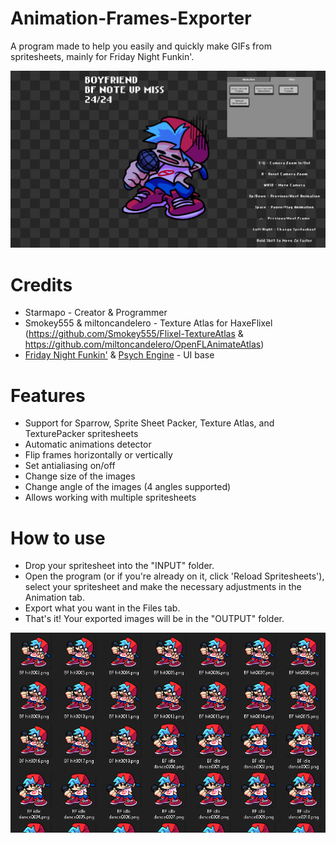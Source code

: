 # Animation-Frames-Exporter
A program made to help you easily and quickly make GIFs from spritesheets, mainly for Friday Night Funkin'.

![](https://github.com/Starmapo/Animation-Frames-Exporter/blob/main/docs/showcase.png?raw=true)

# Credits
* Starmapo - Creator & Programmer
* Smokey555 & miltoncandelero - Texture Atlas for HaxeFlixel (https://github.com/Smokey555/Flixel-TextureAtlas & https://github.com/miltoncandelero/OpenFLAnimateAtlas)
* [Friday Night Funkin'](https://github.com/ninjamuffin99/Funkin) & [Psych Engine](https://github.com/ShadowMario/FNF-PsychEngine) - UI base

# Features
* Support for Sparrow, Sprite Sheet Packer, Texture Atlas, and TexturePacker spritesheets
* Automatic animations detector
* Flip frames horizontally or vertically
* Set antialiasing on/off
* Change size of the images
* Change angle of the images (4 angles supported)
* Allows working with multiple spritesheets

# How to use
* Drop your spritesheet into the "INPUT" folder.
* Open the program (or if you're already on it, click 'Reload Spritesheets'), select your spritesheet and make the necessary adjustments in the Animation tab.
* Export what you want in the Files tab.
* That's it! Your exported images will be in the "OUTPUT" folder.

![](https://github.com/Starmapo/Animation-Frames-Exporter/blob/main/docs/dafiles.png?raw=true)
